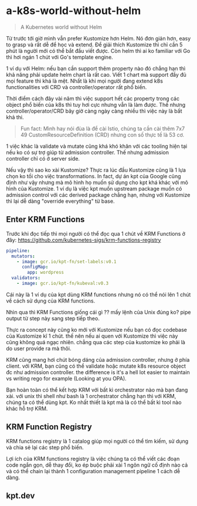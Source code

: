 # a-k8s-world-without-helm

> A Kubernetes world without Helm

Từ trước tới giờ mình vẫn prefer Kustomize hơn Helm. Nó đơn giản hơn, easy to grasp và rất dễ để học và extend. Để giải thích Kustomize thì chỉ cần 5 phút là người mới có thể bắt đầu viết được. Còn helm thì ai ko familiar với Go thì hơi ngán 1 chút với Go's template engine.

1 ví dụ với Helm: nếu bạn cần support thêm property nào đó chẳng hạn thì khả năng phải update helm chart là rất cao. Viết 1 chart mà support đầy đủ mọi feature thì khá là mệt. Nhất là khi mọi người đang extend k8s functionalities với CRD và controller/operator rất phổ biến.

Thời điểm cách đây vài năm thì việc support hết các property trong các object phổ biến của k8s thì tuy hơi cực nhưng vẫn là làm được. Thế nhưng controller/operator/CRD bây giờ càng ngày càng nhiều thì việc này là bất khả thi.

> Fun fact: Mình hay nói đùa là để cài Istio, chúng ta cần cài thêm 7x7 49 CustomResourceDefinition (CRD) nhưng con số thực tế là 53 cơ.

1 việc khác là validate và mutate cũng khá khó khăn với các tooling hiện tại nếu ko có sự trợ giúp từ admission controller. Thế nhưng admission controller chỉ có ở server side.

Nếu vậy thì sao ko xài Kustomize? Thực ra lúc đầu Kustomize cũng là 1 lựa chọn ko tồi cho việc transformations. In fact, dự án kpt của Google cũng định như vậy nhưng mà mô hình họ muốn sử dụng cho kpt khá khác với mô hình của Kustomize. 1 ví dụ là việc kpt muốn upstream package muốn có admission control với các derived package chẳng hạn, nhưng với Kustomize thì lại dễ dàng "override everything" từ base.

## Enter KRM Functions

Trước khi đọc tiếp thì mọi người có thể đọc qua 1 chút về KRM Functions ở đây: https://github.com/kubernetes-sigs/krm-functions-registry

```yaml
pipeline:
  mutators:
    - image: gcr.io/kpt-fn/set-labels:v0.1
      configMap:
        app: wordpress
  validators:
    - image: gcr.io/kpt-fn/kubeval:v0.3
```

Cái này là 1 ví dụ của kpt dùng KRM functions nhưng nó có thể nói lên 1 chút về cách sử dụng của KRM functions.

Nhìn qua thì KRM Functions giống cái gì ?? mấy lệnh của Unix đúng ko? pipe output từ step này sang step tiếp theo.

Thực ra concept này cũng ko mới với Kustomize nếu bạn có đọc codebase của Kustomize kĩ 1 chút. thế nên nếu ai quen với Kustomize thì việc này cũng không quá ngạc nhiên. chẳng qua các step của kustomize ko phải là do user provide ra mà thôi.

KRM cũng mang hơi chút bóng dáng của admission controller, nhưng ở phía client. với KRM, bạn cũng có thể validate hoặc mutate k8s resource object đc như admission controller. the difference is it's a hell lot easier to maintain vs writing rego for example (Looking at you OPA).

Bạn hoàn toàn có thể kết hợp KRM với bất kì orchestrator nào mà bạn đang xài. với unix thì shell như bash là 1 orchestrator chẳng hạn thì với KRM, chúng ta có thể dùng kpt. Ko nhất thiết là kpt mà là có thể bất kì tool nào khác hỗ trợ KRM.

## KRM Function Registry

KRM functions registry là 1 catalog giúp mọi người có thể tìm kiếm, sử dụng và chia sẻ lại các step phổ biến.

Lợi ích của KRM functions registry là việc chúng ta có thể viết các đoạn code ngắn gọn, dễ thay đổi, ko ép buộc phải xài 1 ngôn ngữ cố định nào cả và có thể chain lại thành 1 configuration management pipeline 1 cách dễ dàng.

## kpt.dev
